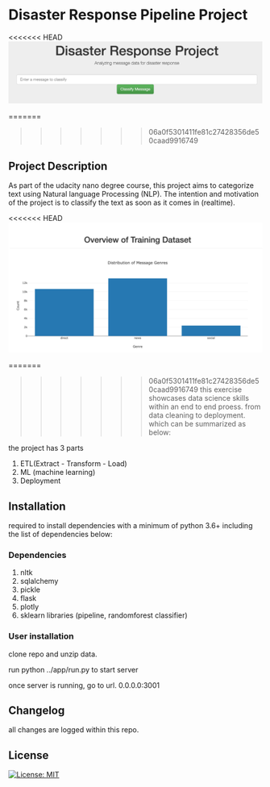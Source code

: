 # Disaster Response Pipeline Project

<<<<<<< HEAD
![header](refs/DR_main_header.png)

=======
>>>>>>> 06a0f5301411fe81c27428356de50caad9916749
## Project Description
As part of the udacity nano degree course, this project aims to categorize text using Natural 
language Processing (NLP). The intention and motivation of the project is to classify the text 
as soon as it comes in (realtime). 

<<<<<<< HEAD
![image](refs/DR_overview.png)

=======
>>>>>>> 06a0f5301411fe81c27428356de50caad9916749
this exercise showcases data science skills within an end to end proess. from data cleaning to deployment.
which can be summarized as below:

the project has 3 parts 
1. ETL(Extract - Transform - Load)
2. ML (machine learning)
3. Deployment 

## Installation
required to install dependencies with a minimum of python 3.6+ including the list of dependencies below:

### Dependencies 
1. nltk 
2. sqlalchemy
3. pickle
4. flask
5. plotly
6. sklearn libraries (pipeline, randomforest classifier)

### User installation
clone repo and unzip data.

run python ../app/run.py to start server 

once server is running, go to url. 0.0.0.0:3001

## Changelog
all changes are logged within this repo.

## License 
[![License: MIT](https://img.shields.io/badge/License-MIT-yellow.svg)](https://opensource.org/licenses/MIT)



